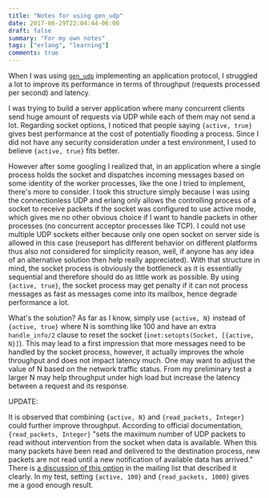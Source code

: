 ```yaml
---
title: "Notes for using gen_udp"
date: 2017-06-29T22:04:44-06:00
draft: false
summary: "For my own notes"
tags: ["erlang", "learning"]
comments: true
---
```


When I was using [`gen_udp`](http://erlang.org/doc/man/gen_udp.html) implementing an application protocol, I struggled a lot to improve its performance in terms of throughput (requests processed per second) and latency. 

I was trying to build a server application where many concurrent clients send huge amount of requests via UDP while each of them may not send a lot. Regarding socket options, I noticed that people saying `{active, true}` gives best performance at the cost of potentially flooding a process. Since I did not have any security consideration under a test environment, I used to believe `{active, true}` fits better.

However after some googling I realized that, in an application where a single process holds the socket and dispatches incoming messages based on some identity of the worker processes, like the one I tried to implement, there's more to consider. I took this structure simply because I was using the connectionless UDP and erlang only allows the controlling process of a socket to receive packets if the socket was configured to use active mode, which gives me no other obvious choice if I want to handle packets in other processes (no concurrent acceptor processes like TCP). I could not use multiple UDP sockets either because only one open socket on server side is allowed in this case (reuseport has different behavior on different platforms thus also not considered for simplicity reason, well, if anyone has any idea of an alternative solution then help really appreciated). With that structure in mind, the socket process is obviously the bottleneck as it is essentially sequential and therefore should do as little work as possible. By using `{active, true}`, the socket process may get penalty if it can not process messages as fast as messages come into its mailbox, hence degrade performance a lot. 

What's the solution? As far as I know, simply use `{active, N}` instead of `{active, true}` where N is somthing like 100 and have an extra `handle_info/2` clause to reset the socket (`inet:setopts(Socket, [{active, N}]`). This may lead to a first impression that more messages need to be handled by the socket process, however, it actually improves the whole throughput and does not impact latency much. One may want to adjust the value of N based on the network traffic status. From my preliminary test a larger N may help throughput under high load but increase the latency between a request and its response.

UPDATE:

It is observed that combining `{active, N}` and `{read_packets, Integer}` could further improve throughput. According to official documentation, `{read_packets, Integer}` "sets the maximum number of UDP packets to read without intervention from the socket when data is available. When this many packets have been read and delivered to the destination process, new packets are not read until a new notification of available data has arrived." There is [a discussion of this option](http://erlang.org/pipermail/erlang-questions/2017-January/091290.html) in the mailing list that described it clearly. In my test, setting `{active, 100}` and `{read_packets, 1000}` gives me a good enough result.